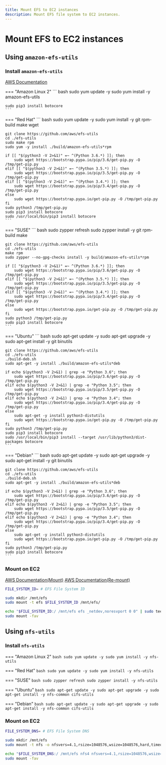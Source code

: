 ```yaml
---
title: Mount EFS to EC2 instances
description: Mount EFS file system to EC2 instances.
---
```


# Mount EFS to EC2 instances

## Using `amazon-efs-utils`

### Install `amazon-efs-utils`

[AWS Documentation](https://docs.aws.amazon.com/efs/latest/ug/installing-amazon-efs-utils.html)

=== "Amazon Linux 2"
    ``` bash
    sudo yum update -y
    sudo yum install -y amazon-efs-utils

    sudo pip3 install botocore
    ```

=== "Red Hat"
    ``` bash
    sudo yum update -y
    sudo yum install -y git rpm-build make wget

    git clone https://github.com/aws/efs-utils
    cd ./efs-utils
    sudo make rpm
    sudo yum -y install ./build/amazon-efs-utils*rpm

    if [[ "$(python3 -V 2>&1)" =~ ^(Python 3.6.*) ]]; then
        sudo wget https://bootstrap.pypa.io/pip/3.6/get-pip.py -O /tmp/get-pip.py
    elif [[ "$(python3 -V 2>&1)" =~ ^(Python 3.5.*) ]]; then
        sudo wget https://bootstrap.pypa.io/pip/3.5/get-pip.py -O /tmp/get-pip.py
    elif [[ "$(python3 -V 2>&1)" =~ ^(Python 3.4.*) ]]; then
        sudo wget https://bootstrap.pypa.io/pip/3.4/get-pip.py -O /tmp/get-pip.py
    else
        sudo wget https://bootstrap.pypa.io/get-pip.py -O /tmp/get-pip.py
    fi
    sudo python3 /tmp/get-pip.py
    sudo pip3 install botocore
    sudo /usr/local/bin/pip3 install botocore
    ```

=== "SUSE"
    ``` bash
    sudo zypper refresh
    sudo zypper install -y git rpm-build make

    git clone https://github.com/aws/efs-utils
    cd ./efs-utils
    make rpm
    sudo zypper --no-gpg-checks install -y build/amazon-efs-utils*rpm

    if [[ "$(python3 -V 2>&1)" =~ ^(Python 3.6.*) ]]; then
        sudo wget https://bootstrap.pypa.io/pip/3.6/get-pip.py -O /tmp/get-pip.py
    elif [[ "$(python3 -V 2>&1)" =~ ^(Python 3.5.*) ]]; then
        sudo wget https://bootstrap.pypa.io/pip/3.5/get-pip.py -O /tmp/get-pip.py
    elif [[ "$(python3 -V 2>&1)" =~ ^(Python 3.4.*) ]]; then
        sudo wget https://bootstrap.pypa.io/pip/3.4/get-pip.py -O /tmp/get-pip.py
    else
        sudo wget https://bootstrap.pypa.io/get-pip.py -O /tmp/get-pip.py
    fi
    sudo python3 /tmp/get-pip.py
    sudo pip3 install botocore
    ```

=== "Ubuntu"
    ``` bash
    sudo apt-get update -y
    sudo apt-get upgrade -y
    sudo apt-get install -y git binutils

    git clone https://github.com/aws/efs-utils
    cd ./efs-utils
    ./build-deb.sh
    sudo apt-get -y install ./build/amazon-efs-utils*deb

    if echo $(python3 -V 2>&1) | grep -e "Python 3.6"; then
        sudo wget https://bootstrap.pypa.io/pip/3.6/get-pip.py -O /tmp/get-pip.py
    elif echo $(python3 -V 2>&1) | grep -e "Python 3.5"; then
        sudo wget https://bootstrap.pypa.io/pip/3.5/get-pip.py -O /tmp/get-pip.py
    elif echo $(python3 -V 2>&1) | grep -e "Python 3.4"; then
        sudo wget https://bootstrap.pypa.io/pip/3.4/get-pip.py -O /tmp/get-pip.py
    else
        sudo apt-get -y install python3-distutils
        sudo wget https://bootstrap.pypa.io/get-pip.py -O /tmp/get-pip.py
    fi
    sudo python3 /tmp/get-pip.py
    sudo pip3 install botocore
    sudo /usr/local/bin/pip3 install --target /usr/lib/python3/dist-packages botocore
    ```

=== "Debian"
    ``` bash
    sudo apt-get update -y
    sudo apt-get upgrade -y
    sudo apt-get install -y git binutils

    git clone https://github.com/aws/efs-utils
    cd ./efs-utils
    ./build-deb.sh
    sudo apt-get -y install ./build/amazon-efs-utils*deb

    if echo $(python3 -V 2>&1) | grep -e "Python 3.6"; then
        sudo wget https://bootstrap.pypa.io/pip/3.6/get-pip.py -O /tmp/get-pip.py
    elif echo $(python3 -V 2>&1) | grep -e "Python 3.5"; then
        sudo wget https://bootstrap.pypa.io/pip/3.5/get-pip.py -O /tmp/get-pip.py
    elif echo $(python3 -V 2>&1) | grep -e "Python 3.4"; then
        sudo wget https://bootstrap.pypa.io/pip/3.4/get-pip.py -O /tmp/get-pip.py
    else
        sudo apt-get -y install python3-distutils
        sudo wget https://bootstrap.pypa.io/get-pip.py -O /tmp/get-pip.py
    fi
    sudo python3 /tmp/get-pip.py
    sudo pip3 install botocore
    ```

### Mount on EC2

[AWS Documentation(Mount)](https://docs.aws.amazon.com/efs/latest/ug/mounting-fs-mount-helper-ec2-linux.html)
[AWS Documentation(Re-mount)](https://docs.aws.amazon.com/efs/latest/ug/automount-with-efs-mount-helper.html#mount-fs-auto-mount-update-fstab)

``` bash
FILE_SYSTEM_ID= # EFS File System ID

sudo mkdir /mnt/efs
sudo mount -t efs $FILE_SYSTEM_ID /mnt/efs/

echo "$FILE_SYSTEM_ID:/ /mnt/efs efs _netdev,noresvport 0 0" | sudo tee -a /etc/fstab
sudo mount -fav
```

## Using `nfs-utils`

### Install `nfs-utils`

=== "Amazon Linux 2"
    ``` bash
    sudo yum update -y
    sudo yum install -y nfs-utils
    ```

=== "Red Hat"
    ``` bash
    sudo yum update -y
    sudo yum install -y nfs-utils
    ```

=== "SUSE"
    ``` bash
    sudo zypper refresh
    sudo zypper install -y nfs-utils
    ```

=== "Ubuntu"
    ``` bash
    sudo apt-get update -y
    sudo apt-get upgrade -y
    sudo apt-get install -y nfs-common cifs-utils
    ```

=== "Debian"
    ``` bash
    sudo apt-get update -y
    sudo apt-get upgrade -y
    sudo apt-get install -y nfs-common cifs-utils
    ```

### Mount on EC2

``` bash
FILE_SYSTEM_DNS= # EFS File System DNS

sudo mkdir /mnt/efs
sudo mount -t nfs -o nfsvers=4.1,rsize=1048576,wsize=1048576,hard,timeo=600,retrans=2,noresvport $FILE_SYSTEM_DNS:/ /mnt/efs

echo "$FILE_SYSTEM_DNS:/ /mnt/efs nfs4 nfsvers=4.1,rsize=1048576,wsize=1048576,hard,timeo=600,retrans=2,noresvport,_netdev 0 0" | sudo tee -a /etc/fstab
sudo mount -fav
```